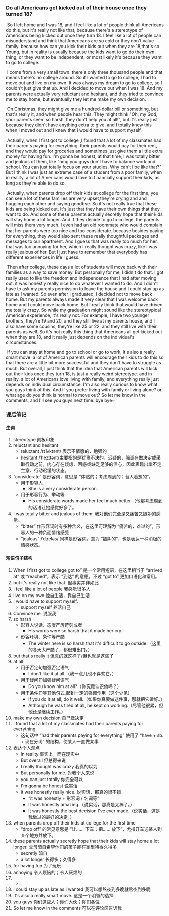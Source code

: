 ### Do all Americans get kicked out of their house once they turned 18? 

​		So I left home and I was 18, and I feel like a lot of people think all Americans do this, but it's really not like that, because there's a stereotype of Americans being kicked out once they turn 18. I feel like a lot of people can misunderstand and think that Americans are so cold or they don't value family. because how can you kick their kids out when they are 18,that's so Young, but in reality is usually because the kids want to go do their own thing, or they want to be independent, or most likely it's because they want to go to college.

​		I come from a very small town. there's only three thousand people and that means there's no college around. So if I wanted to go to college, I had to move out and live on my own. It was always my dream to go to college, so I couldn't just give that up. And I decided to move out when I was 18. And my parents were actually very reluctant and hesitant, and they tried to convince me to stay home, but eventually they let me make my own decision.

​		On Christmas, they might give me a hundred-dollar bill or something, but that's really it, and when people hear this. They might think "Oh, my God, your parents seem so harsh, they don't help you at all!", but it's really just because they didn't  have anything extra to give. and I totally knew this when I moved out and I knew that I would have to support myself.

​		Actually, when I first got to college ,I found that a lot of my classmates had their parents paying for everything, their parents would pay for their rent, and they would pay for groceries and sometimes just give them a little extra money for having fun. I'm gonna be honest, at that time, I was totally bitter and jealous of them, like "omg you guys don't have to balance work and school. You can just totally focus on your studies. Why can't I be like that?" But I think I was just an extreme case of a student from a poor family, when in reality, a lot of Americans would love to financially support their kids, as long as they're able to do so.

​		Actually, when parents drop off their kids at college for the first time, you can see a lot of these families are very upset,they're crying and and hugging each other and saying goodbye. So it's not really true that these kids are being kicked out. It's just that they have their own things that they want to do. And some of these parents actually secretly hope that their kids will stay home a lot longer. And if they decide to go to college, the parents will miss them very much. I even had an old roommate who would complain that her parents were too nice and too considerate. because besides paying for everything, they would also sent these really thoughtful packages and messages to our apartment. And I guess that was really too much for her. that was too annoying for her, which I really thought was crazy, like I was really jealous of her. But I just have to remember that everybody has different experiences in life I guess.

​		Then after college, these days a lot of students will move back with their families as a way to save money. But personally for me, I didn't do that. I got really used to like the freedom and independence that I had after moving out. it was honestly really nice to do whatever I wanted to do. And I didn't have to ask my parents permission to leave the house and I could stay up as late as I wanted. So even after I graduated, I decided not to move back home. But my parents always made it very clear that I was welcome back home and I could move back home. But I really think that would have driven me totally crazy. So while my graduation might sound like the stereotypical American experience, it's really not. For example, I have two younger brothers, they're 19 and 20, and they still live at my parents house, and I also have some cousins, they're like 25 or 22, and they still live with their parents as well. So it's not really this thing that Americans all get kicked out when they are 18, and it really just depends on the individual's circumstances.

​		If you can stay at home and go to school or go to work, it's also a really smart move. a lot of American parents will encourage their kids to do this so that there are a little bit more successful and they don't have to struggle as much. But overall, I just think that the idea that American parents will kick out their kids once they turn 18, is just a really weird stereotype. and in reality, a lot of Americans love living with family, and everything really just depends on individual circumstance. I'm also really curious to know what you guys think of this. And if you prefer living with family or living alone? or what age do you think is normal to move out?  So let me know in the comments, and I'll see you guys next time. bye bye~

### 课后笔记

#### 生词

1. stereotype 刻板印象
2. reluctant and hesitant
   - reluctant /rɪˈlʌktənt/ 表示不情愿的，勉强的
   - hesitant /ˈhezɪtənt/主要指的是犹豫不决的，迟疑的，强调在做决定或采取行动之前，内心存在疑虑、困惑或缺乏足够的信心，因此表现出拿不定主意、行动迟缓的状态。
3. “considerate” 是形容词，意思是 “体贴的；考虑周到的；替人着想的”。
   - 用于形容人
     - She is a very considerate person.
   - 用于形容行为、举动等
     - His considerate words made her feel much better.（他那考虑周到的话语让她感觉好多了。
4. I was totally bitter and jealous of them.  我对他们完全是又痛苦又嫉妒的感觉。
   - “bitter” 作形容词时有多种含义，在这里可理解为 “痛苦的，难过的”，形容人的一种负面情绪感受
   - “jealous” /ˈdʒeləs/ 同样是形容词，意为 “嫉妒的”，也是表达一种消极的情感状态。

#### 短语句子结构

1. When I first got to college
   got to” 是一个常用短语，在这里相当于 “arrived at” 或 “reached”，表示 “到达” 的意思，不过 “got to” 更加口语化和常用。
2. but it's really not like that. 但事实并非如此
3. I feel like a lot of people 我感觉很多人
4. live on my own  独自生活，靠自己生活
5. I would have to support myself.
   - support myself  养活自己
6. Convince me. 说服我
7. so harsh 
   - 形容人说话、态度严厉苛刻或者
     - His words were so harsh that it made her cry.
   - 形容环境、条件等严酷
     - The winter here is so harsh that it's difficult to go outside.（这里的冬天太严酷了，都很难出门。）
8. but that's really it  但真的就这样了/但也就是这些了
9. at all
   - 用于否定句加强否定语气
     - I don't like it at all.（我一点儿也不喜欢它。）
   - 用于疑问句加强疑问语气
     - Do you know him at all?（你究竟认识他吗？）
   - 用于条件句等其他句式,起到一定的强调作用（这个少见）
     - If you do it at all, do it well.（如果你真要做这件事，那就把它做好。）
     - Although he was tired at all, he kept on working.（尽管他很累，但他还是继续工作。） 
10. make my own decision 自己做决定
11. I found that a lot of my classmates had their parents paying for everything.
    - 这句话中 “had their parents paying for everything” 使用了 “have + sb. + 现在分词” 的结构，使某人一直做某事
12. 表达个人观点
    -  in reality  事实上，而在现实中
    - But overall  但总得来说
    - I really thought was crazy  我真的以为
    - But personally for me. 对我个人来说
    - you can just totally  你完全可以
    - I'm gonna be honest 说实话
    - it was honestly really nice. 说实话，那真的很不错
      - “it was honestly + 形容词 / 名词等”
      - It was honestly amazing.（说实话，那真是太棒了。）
      - It was honestly the best decision I've ever made.（说实话，这是我做过的最好的决定。）
13. when parents drop off their kids at college for the first time
    - “drop off” 的常见意思是 “让…… 下车；把…… 放下”，尤指开车送某人到某个地方并放下。
14. these parents actually secretly hope that their kids will stay home a lot longer. 父母暗自希望他们的孩子能在家里待得久得多
    - secretly  暗自
    - a lot longer  长得多；久得多
15. for having fun  为了玩乐
16. annoying  令人烦恼的；令人厌烦的
17. - 
18. I could stay up as late as I wanted  我可以想熬夜到多晚就熬夜到多晚
19. It's also a really smart move.   这是一个明智的选择
20. you guys 你们这些人；你们大伙；你们各位
21. So let me know in the comments  可以在评论区告诉我